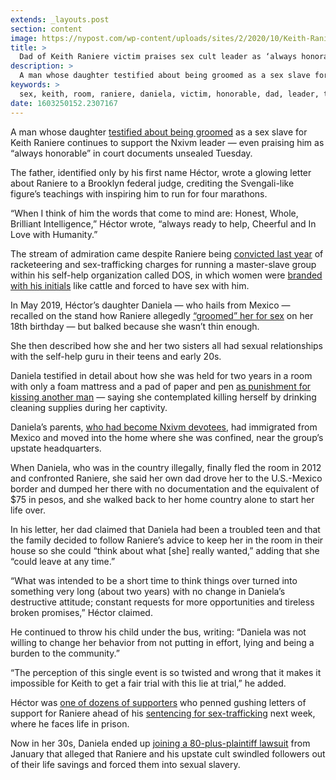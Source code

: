 ```yaml
--- 
extends: _layouts.post 
section: content 
image: https://nypost.com/wp-content/uploads/sites/2/2020/10/Keith-Raniere22.jpg?quality=90&strip=all&w=1200 
title: > 
  Dad of Keith Raniere victim praises sex cult leader as ‘always honorable’ 
description: > 
  A man whose daughter testified about being groomed as a sex slave for Keith Raniere continues to support the Nxivm leader — even praising him as “always honorable” in court documents unsealed Tuesday.The father, identified only by his first name Héctor, wrote a glowing letter about Raniere to a Brooklyn federal judge, crediting the Svengali-like figure’s teachings with inspiring him to run for four marathons.In May 2019, Héctor’s daughter Daniela — who hails from Mexico — recalled on the stand how Raniere allegedly “groomed” her for sex on her 18th birthday — but balked because she wasn’t thin enough.Héctor was one of dozens of supporters who penned gushing letters of support for Raniere ahead of his sentencing for sex-trafficking next week, where he faces life in prison.Now in her 30s, Daniela ended up joining a 80-plus-plaintiff lawsuit from January that alleged that Raniere and his upstate cult swindled followers out of their life savings and forced them into sexual slavery. 
keywords: > 
  sex, keith, room, raniere, daniela, victim, honorable, dad, leader, think, praises, trial, upstate, cult, wrote, héctor, life 
date: 1603250152.2307167 
--- 
```

<div><p>A man whose daughter <a href="https://nypost.com/2019/05/23/nxivm-slave-says-joining-sex-cult-derailed-her-life-it-was-a-lie/">testified about being groomed</a> as a sex slave for Keith Raniere continues to support the Nxivm leader &#8212; even praising him as &#8220;always honorable&#8221; in court documents unsealed Tuesday.</p>
<p>The father, identified only by his first name H&#233;ctor, wrote a glowing letter about Raniere to a Brooklyn federal judge, crediting the Svengali-like figure&#8217;s teachings with inspiring him to run for four marathons.</p>
<p>&#8220;When I think of him the words that come to mind are: Honest, Whole, Brilliant Intelligence,&#8221; H&#233;ctor wrote, &#8220;always ready to help, Cheerful and In Love with Humanity.&#8221;</p>
<p>The stream of admiration came despite Raniere being <a href="https://nypost.com/2019/06/19/jurors-reach-verdict-in-nxivm-sex-cult-leader-keith-ranieres-trial/">convicted last year</a>&#160;of racketeering and sex-trafficking charges for running a master-slave group within his self-help organization called DOS, in which women were&#160;<a href="https://nypost.com/2019/05/15/this-is-how-nxivm-leader-keith-raniere-allegedly-branded-his-slaves/">branded with his initials</a>&#160;like cattle and forced to have sex with him.</p>
<p>In May 2019, H&#233;ctor&#8217;s daughter Daniela &#8212; who hails from Mexico &#8212; recalled on the stand how Raniere allegedly <a href="https://nypost.com/2019/05/23/nxivm-sex-cult-master-keith-raniere-couldnt-get-it-up-witness/">&#8220;groomed&#8221; her for sex</a> on her 18th birthday &#8212; but balked because she wasn&#8217;t thin enough.</p>
<p>She then described how she and her two sisters all had sexual relationships with the self-help guru in their teens and early 20s.</p>
<p>Daniela testified in detail about how she was held for two years in a room with only a foam mattress and a pad of paper and pen <a href="https://nypost.com/2019/05/28/nxivm-leader-shunned-slave-after-she-kissed-another-man-testimony/">as punishment for kissing another man</a> &#8212; saying she contemplated killing herself by drinking cleaning supplies during her captivity.</p>
<p>Daniela&#8217;s parents,&#160;<a href="https://nypost.com/2019/05/28/nxivm-leader-shunned-slave-after-she-kissed-another-man-testimony/">who had become Nxivm devotees</a>, had immigrated from Mexico and moved into the home where she was confined, near the group&#8217;s upstate headquarters.</p>
<p>When Daniela, who was in the country illegally, finally fled the room in 2012 and confronted Raniere, she said her own dad drove her to the U.S.-Mexico border and dumped her there with no documentation&#160;and the equivalent of $75 in pesos, and she walked back to her home country alone to start her life over.</p>
<p>In his letter, her dad claimed that Daniela had been a troubled teen and that the family decided to follow Raniere&#8217;s advice to keep her in the room in their house so she could &#8220;think about what [she] really wanted,&#8221; adding that she &#8220;could leave at any time.&#8221;</p>
<p>&#8220;What was intended to be a short time to think things over turned into something very long (about two years) with no change in Daniela&#8217;s destructive attitude; constant requests for more opportunities and tireless broken promises,&#8221; H&#233;ctor claimed.</p>
<p>He continued to throw his child under the bus, writing: &#8220;Daniela was not willing to change her behavior from not putting in effort, lying and being a burden to the community.&#8221;</p>
<p>&#8220;The perception of this single event is so twisted and wrong that it makes it impossible for Keith to get a fair trial with this lie at trial,&#8221; he added.</p>
<p>H&#233;ctor was <a href="https://nypost.com/2020/10/20/nxvim-leader-keith-ranieres-fans-gush-about-his-volleyball-games/">one of dozens of supporters</a> who penned gushing letters of support for Raniere ahead of his <a href="https://nypost.com/2020/10/20/nxivm-cult-leader-keith-raniere-demands-new-trial/">sentencing for sex-trafficking</a> next week, where he faces life in prison.</p>
<p>Now in her 30s, Daniela ended up <a href="https://nypost.com/2020/01/29/former-nxivm-members-file-suit-against-leaders-alleging-sexual-slavery-forced-labor/">joining a 80-plus-plaintiff lawsuit</a> from January that alleged that Raniere and his upstate cult swindled followers out of their life savings and forced them into sexual slavery.</p>
			</div>